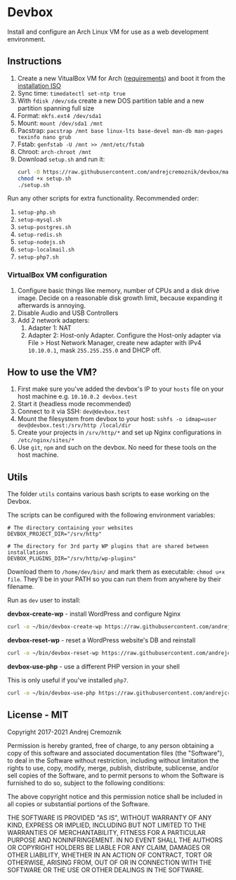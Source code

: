 # Devbox

Install and configure an Arch Linux VM for use as a web development environment.


## Instructions

1. Create a new VitualBox VM for Arch ([requirements](#virtualbox-vm-configuration)) and boot it from the [installation ISO](https://archlinux.org/download/)
2. Sync time: `timedatectl set-ntp true`
3. With `fdisk /dev/sda` create a new DOS partition table and a new partition spanning full size
4. Format: `mkfs.ext4 /dev/sda1`
5. Mount: `mount /dev/sda1 /mnt`
6. Pacstrap: `pacstrap /mnt base linux-lts base-devel man-db man-pages texinfo nano grub`
7. Fstab: `genfstab -U /mnt >> /mnt/etc/fstab`
8. Chroot: `arch-chroot /mnt`
9. Download `setup.sh` and run it:
   ```sh
   curl -O https://raw.githubusercontent.com/andrejcremoznik/devbox/master/setup.sh
   chmod +x setup.sh
   ./setup.sh
   ```

Run any other scripts for extra functionality. Recommended order:

1. `setup-php.sh`
2. `setup-mysql.sh`
3. `setup-postgres.sh`
4. `setup-redis.sh`
5. `setup-nodejs.sh`
6. `setup-localmail.sh`
7. `setup-php7.sh`


### VirtualBox VM configuration

1. Configure basic things like memory, number of CPUs and a disk drive image. Decide on a reasonable disk growth limit, because expanding it afterwards is annoying.
2. Disable Audio and USB Controllers
3. Add 2 network adapters:
   1. Adapter 1: NAT
   2. Adapter 2: Host-only Adapter. Configure the Host-only adapter via File > Host Network Manager, create new adapter with IPv4 `10.10.0.1`, mask `255.255.255.0` and DHCP off.


## How to use the VM?

1. First make sure you've added the devbox's IP to your `hosts` file on your host machine e.g. `10.10.0.2 devbox.test`
2. Start it (headless mode recommended)
3. Connect to it via SSH: `dev@devbox.test`
4. Mount the filesystem from devbox to your host: `sshfs -o idmap=user dev@devbox.test:/srv/http /local/dir`
5. Create your projects in `/srv/http/*` and set up Nginx configurations in `/etc/nginx/sites/*`
6. Use `git`, `npm` and such on the devbox. No need for these tools on the host machine.


## Utils

The folder `utils` contains various bash scripts to ease working on the Devbox.

The scripts can be configured with the following environment variables:

```
# The directory containing your websites
DEVBOX_PROJECT_DIR="/srv/http"

# The directory for 3rd party WP plugins that are shared between installations
DEVBOX_PLUGINS_DIR="/srv/http/wp-plugins"
```

Download them to `/home/dev/bin/` and mark them as executable: `chmod u+x file`. They'll be in your PATH so you can run them from anywhere by their filename.

Run as `dev` user to install:

**devbox-create-wp** - install WordPress and configure Nginx

```sh
curl -o ~/bin/devbox-create-wp https://raw.githubusercontent.com/andrejcremoznik/devbox/master/utils/devbox-create-wp && chmod u+x ~/bin/devbox-create-wp
```

**devbox-reset-wp** - reset a WordPress website's DB and reinstall

```sh
curl -o ~/bin/devbox-reset-wp https://raw.githubusercontent.com/andrejcremoznik/devbox/master/utils/devbox-reset-wp && chmod u+x ~/bin/devbox-reset-wp
```

**devbox-use-php** - use a different PHP version in your shell

This is only useful if you've installed `php7`.

```sh
curl -o ~/bin/devbox-use-php https://raw.githubusercontent.com/andrejcremoznik/devbox/master/utils/devbox-use-php && chmod u+x ~/bin/devbox-use-php
```


## License - MIT

Copyright 2017-2021 Andrej Cremoznik

Permission is hereby granted, free of charge, to any person obtaining a copy of this software and associated documentation files (the "Software"), to deal in the Software without restriction, including without limitation the rights to use, copy, modify, merge, publish, distribute, sublicense, and/or sell copies of the Software, and to permit persons to whom the Software is furnished to do so, subject to the following conditions:

The above copyright notice and this permission notice shall be included in all copies or substantial portions of the Software.

THE SOFTWARE IS PROVIDED "AS IS", WITHOUT WARRANTY OF ANY KIND, EXPRESS OR IMPLIED, INCLUDING BUT NOT LIMITED TO THE WARRANTIES OF MERCHANTABILITY, FITNESS FOR A PARTICULAR PURPOSE AND NONINFRINGEMENT. IN NO EVENT SHALL THE AUTHORS OR COPYRIGHT HOLDERS BE LIABLE FOR ANY CLAIM, DAMAGES OR OTHER LIABILITY, WHETHER IN AN ACTION OF CONTRACT, TORT OR OTHERWISE, ARISING FROM, OUT OF OR IN CONNECTION WITH THE SOFTWARE OR THE USE OR OTHER DEALINGS IN THE SOFTWARE.
